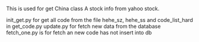 This is used for get China class A stock info from yahoo stock.

  init_get.py for get all code from the file hehe_sz, hehe_ss and code_list_hard in get_code.py
  update.py  for fetch new data from the database
  fetch_one.py is for fetch an new code has not insert into db
